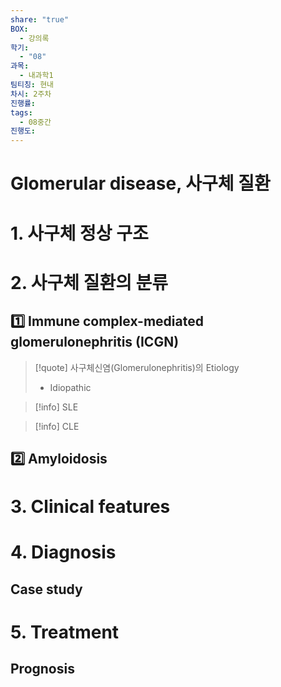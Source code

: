 ```yaml
---
share: "true"
BOX:
  - 강의록
학기:
  - "08"
과목:
  - 내과학1
팀티칭: 현내
차시: 2주차
진행률: 
tags:
  - 08중간
진행도: 
---
```

# Glomerular disease, 사구체 질환

# 1. 사구체 정상 구조

# 2. 사구체 질환의 분류
## 1️⃣ Immune complex-mediated glomerulonephritis (ICGN)

>[!quote] 사구체신염(Glomerulonephritis)의 Etiology
>- Idiopathic

>[!info] SLE


>[!info] CLE



## 2️⃣ Amyloidosis

# 3. Clinical features

# 4. Diagnosis

## Case study

# 5. Treatment
## Prognosis